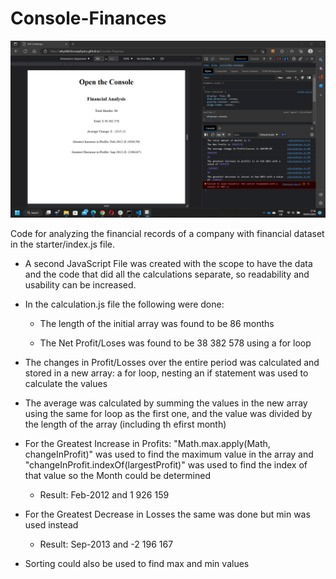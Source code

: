 # Console-Finances

![My Image](console-image.png)

Code for analyzing the financial records of a company  with financial dataset in the starter/index.js file.

- A second JavaScript File was created with the scope to have the data and the code that did all the calculations
separate, so readability and usability can be increased.

- In the calculation.js file the following were done:

  - The length of the initial array was found to be 86 months

  - The Net Profit/Loses was found to be 38 382 578
using a for loop

- The changes in Profit/Losses over the entire period was calculated and stored in a new array:
a for loop, nesting an if statement was used to calculate the values

- The average was calculated by summing the values in the new array using the same for loop as the first one,
and the value was divided by the length of the array (including th efirst month)

- For the Greatest Increase in Profits:
"Math.max.apply(Math, changeInProfit)" was used to find the maximum value in the array and
"changeInProfit.indexOf(largestProfit)" was used to find the index of that value so the Month could be determined
  - Result: Feb-2012 and 1 926 159

- For the Greatest Decrease in Losses the same was done but min was used instead
  - Result: Sep-2013 and -2 196 167

- Sorting could also be used to find max and min values
